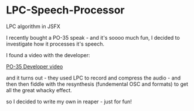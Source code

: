 # LPC-Speech-Processor
LPC algorithm in JSFX

I recently bought a PO-35 speak - and it's soooo much fun, I decided to investigate how it processes it's speech.

I found a video with the developer:

[PO-35 Developer video](https://www.youtube.com/watch?v=D730KX75kHk&list=WL&index=1)

and it turns out - they used LPC to record and compress the audio - and then then fiddle with the resynthesis (fundemental OSC and formats) to get all the great whacky effect.

so I decided to write my own in reaper - just for fun!
